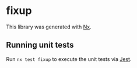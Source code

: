 # fixup

This library was generated with [Nx](https://nx.dev).

## Running unit tests

Run `nx test fixup` to execute the unit tests via [Jest](https://jestjs.io).
